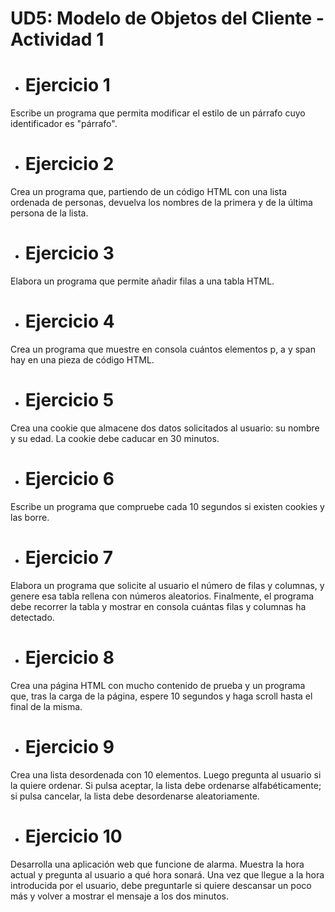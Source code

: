
# UD5: Modelo de Objetos del Cliente - Actividad 1
-  # Ejercicio 1
Escribe un programa que permita modificar el estilo de un párrafo cuyo identificador es "párrafo".

-  # Ejercicio 2
Crea un programa que, partiendo de un código HTML con una lista ordenada de personas, devuelva los nombres de la primera y de la última persona de la lista.

-  # Ejercicio 3
Elabora un programa que permite añadir filas a una tabla HTML.

-  # Ejercicio 4
Crea un programa que muestre en consola cuántos elementos p, a y span hay en una pieza de código HTML.

-  # Ejercicio 5
Crea una cookie que almacene dos datos solicitados al usuario: su nombre y su edad. La cookie debe caducar en 30 minutos.

-  # Ejercicio 6
Escribe un programa que compruebe cada 10 segundos si existen cookies y las borre.

-  # Ejercicio 7
Elabora un programa que solicite al usuario el número de filas y columnas, y genere esa tabla rellena con números aleatorios. Finalmente, el programa debe recorrer la tabla y mostrar en consola cuántas filas y columnas ha detectado.

-  # Ejercicio 8
Crea una página HTML con mucho contenido de prueba y un programa que, tras la carga de la página, espere 10 segundos y haga scroll hasta el final de la misma.

-  # Ejercicio 9
Crea una lista desordenada con 10 elementos. Luego pregunta al usuario si la quiere ordenar. Si pulsa aceptar, la lista debe ordenarse alfabéticamente; si pulsa cancelar, la lista debe desordenarse aleatoriamente.

-  # Ejercicio 10
Desarrolla una aplicación web que funcione de alarma. Muestra la hora actual y pregunta al usuario a qué hora sonará. Una vez que llegue a la hora introducida por el usuario, debe preguntarle si quiere descansar un poco más y volver a mostrar el mensaje a los dos minutos.





